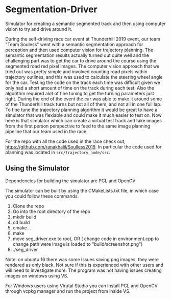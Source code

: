 # Segmentation-Driver
Simulator for creating a semantic segmented track and then using computer vision to try and drive around it.

During the self-driving race car event at Thunderhill 2019 event, our team "Team Souless" went with a semantic segmentation approach for perception and then 
used computer vision for trajectory planning. The semantic segmentation results actually turned out quite well and the challenging part was to
get the car to drive around the course using the segmented road red pixel images. The computer vision approach that we tried out was pretty simple
and involved counting road pixels within trajectory outlines, and this was used to calculate the steering wheel angle for the car. Testing the
code on the track each time was difficult given we only had a short amount of time on the track during each test. Also the algorithm required alot
of fine tuning to get the turning parameters just right. During the end of the event the car was able to make it around some of the Thunderhill
track turns but not all of them, and not all in one full lap. To fine tune the trajectory planning algorithm it would be great to have a simulator
that was flexiable and could make it much easier to test on. Now here is that simulator which can create a virtual test track and take images from 
the first person perspective to feed to the same image planning pipeline that our team used in the race.

For the repo with all the code used in the race check out, https://github.com/ranakhalil/Soulless2019.
In particular the code used for planning was located in `src/trajectory_node/src`.

## Using the Simulator
Dependencies for building the simulator are PCL and OpenCV

The simulator can be built by using the CMakeLists.txt file, in which case you could follow these commands.
1. Clone the repo
2. Go into the root directory of the repo
3. mkdir build
4. cd build
5. cmake ..
6. make
7. move seg_driver.exe to root, OR ( change code in environment.cpp to change path were image is loaded to "build/screenshot.png")
7. ./seg_driver

Note: on ubuntu 16 there was some issues saving png images, they were rendered as only black. Not sure if this is experienced with other users
and will need to investigate more. The program was not having issues creating images on windows using VS.

For Windows users using Virutal Studio you can install PCL and OpenCV through vcpkg manager and run the project from inside VS.




